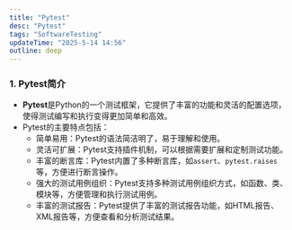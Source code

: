 ```yaml
---
title: "Pytest"
desc: "Pytest"
tags: "SoftwareTesting"
updateTime: "2025-5-14 14:56"
outline: deep
---
```

### 1. **Pytest简介**
- **Pytest**是Python的一个测试框架，它提供了丰富的功能和灵活的配置选项，使得测试编写和执行变得更加简单和高效。
- Pytest的主要特点包括：
  - 简单易用：Pytest的语法简洁明了，易于理解和使用。
  - 灵活可扩展：Pytest支持插件机制，可以根据需要扩展和定制测试功能。
  - 丰富的断言库：Pytest内置了多种断言库，如`assert`、`pytest.raises`等，方便进行断言操作。
  - 强大的测试用例组织：Pytest支持多种测试用例组织方式，如函数、类、模块等，方便管理和执行测试用例。
  - 丰富的测试报告：Pytest提供了丰富的测试报告功能，如HTML报告、XML报告等，方便查看和分析测试结果。

  